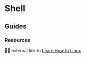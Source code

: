 # Shell

## Guides

### Resources

✍🏾 external link to [Learn How to Linux](../../../Software/OS/GNU-Linux/Intro.md) 

